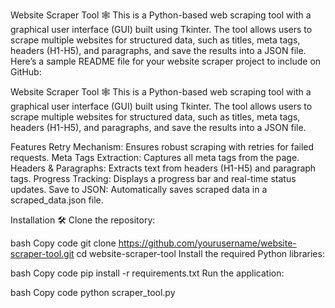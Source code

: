 Website Scraper Tool 🕸️
This is a Python-based web scraping tool with a graphical user interface (GUI) built using Tkinter. The tool allows users to scrape multiple websites for structured data, such as titles, meta tags, headers (H1-H5), and paragraphs, and save the results into a JSON file.
Here’s a sample README file for your website scraper project to include on GitHub:

Website Scraper Tool 🕸️
This is a Python-based web scraping tool with a graphical user interface (GUI) built using Tkinter. The tool allows users to scrape multiple websites for structured data, such as titles, meta tags, headers (H1-H5), and paragraphs, and save the results into a JSON file.

Features 
Retry Mechanism: Ensures robust scraping with retries for failed requests.
Meta Tags Extraction: Captures all meta tags from the page.
Headers & Paragraphs: Extracts text from headers (H1-H5) and paragraph tags.
Progress Tracking: Displays a progress bar and real-time status updates.
Save to JSON: Automatically saves scraped data in a scraped_data.json file.

Installation 🛠️
Clone the repository:

bash
Copy code
git clone https://github.com/yourusername/website-scraper-tool.git
cd website-scraper-tool
Install the required Python libraries:

bash
Copy code
pip install -r requirements.txt
Run the application:

bash
Copy code
python scraper_tool.py
